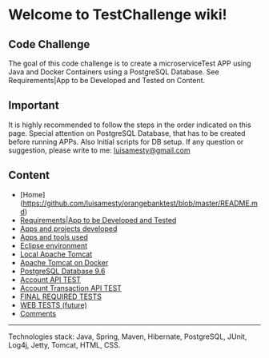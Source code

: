 # Welcome to TestChallenge wiki!

## <b>Code Challenge</b>
The goal of this code challenge is to create a microserviceTest APP using Java and Docker Containers using a PostgreSQL Database. See Requirements|App to be Developed and Tested on Content.
## <b>Important</b>

It is highly recommended to follow the steps in the order indicated on this page.
Special attention on PostgreSQL Database, that has to be created before running APPs. Also Initial scripts for DB setup.
If any question or suggestion, please write to me:
<u>luisamesty@gmail.com</u>


## <b>Content</b>
- [Home] (https://github.com/luisamesty/orangebanktest/blob/master/README.md)
- [Requirements|App to be Developed and Tested](https://github.com/luisamesty/orangebanktest/blob/master/OrangeBookWiki/Requirements.md)
- [Apps and projects developed](https://github.com/luisamesty/orangebanktest/blob/master/OrangeBookWiki/RequirementsProjects.md) 
- [Apps and tools used](https://github.com/luisamesty/orangebanktest/blob/master/OrangeBookWiki/RequirementsTools.md) 
- [Eclipse environment](https://github.com/luisamesty/orangebanktest/blob/master/OrangeBookWiki/RequirementsEclipse.md)
- [Local Apache Tomcat](https://github.com/luisamesty/orangebanktest/blob/master/OrangeBookWiki/RequirementsTomcat.md)
- [Apache Tomcat on Docker](https://github.com/luisamesty/orangebanktest/blob/master/OrangeBookWiki/RequirementsDockerImages.md)
- [PostgreSQL Database 9.6](https://github.com/luisamesty/orangebanktest/blob/master/OrangeBookWiki/RequirementsPostgreSQL.md)
- [Account API TEST](https://github.com/luisamesty/orangebanktest/blob/master/OrangeBookWiki/TestAccount.md)
- [Account Transaction API TEST](https://github.com/luisamesty/orangebanktest/blob/master/OrangeBookWiki/TestAccountTransaction.md)
- [FINAL REQUIRED TESTS](https://github.com/luisamesty/orangebanktest/blob/master/OrangeBookWiki/TestFinal.md)
- [WEB TESTS (future)](https://github.com/luisamesty/orangebanktest/blob/master/OrangeBookWiki/TestFinalWeb.md)
- [Comments](https://github.com/luisamesty/orangebanktest/blob/master/OrangeBookWiki/TestChallengeComments.md)
***
Technologies stack: Java, Spring, Maven, Hibernate, PostgreSQL, JUnit, Log4j, Jetty, Tomcat, HTML, CSS.

